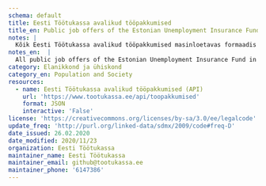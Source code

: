 ```yaml
---
schema: default
title: Eesti Töötukassa avalikud tööpakkumised 
title_en: Public job offers of the Estonian Unemployment Insurance Fund
notes: |
  Kõik Eesti Töötukassa avalikud tööpakkumised masinloetavas formaadis
notes_en:  |
  All public job offers of the Estonian Unemployment Insurance Fund in machine-readable format
category: Elanikkond ja ühiskond 
category_en: Population and Society
resources:
  - name: Eesti Töötukassa avalikud tööpakkumised (API)
    url: 'https://www.tootukassa.ee/api/toopakkumised'
    format: JSON
    interactive: 'False'
license: 'https://creativecommons.org/licenses/by-sa/3.0/ee/legalcode'
update_freq: 'http://purl.org/linked-data/sdmx/2009/code#freq-D'
date_issued: 26.02.2020
date_modified: 2020/11/23
organization: Eesti Töötukassa
maintainer_name: Eesti Töötukassa
maintainer_email: github@tootukassa.ee
maintainer_phone: '6147386'
---
```

